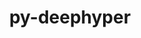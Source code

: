 ---
title: "py-deephyper"
layout: cache
categories: [package, develop-2025-06-01]
meta: {"compilers": ["none"], "num_specs": 1, "num_specs_by_stack": {"e4s": 1, "root": 1}, "oss": ["ubuntu22.04"], "platforms": ["linux"], "stacks": ["e4s", "root"], "targets": ["x86_64_v3"], "versions": ["0.9.3"]}
spec_details: [{"compiler": "none", "hash": "clvjc262m262kflheoauziy53lrskjfm", "os": "ubuntu22.04", "platform": "linux", "size": "-", "stacks": ["e4s", "root"], "target": "x86_64_v3", "variants": ["build_system=python_pip", "~dev", "+mpi", "~ray", "~torch"], "versions": ["0.9.3"]}]
---